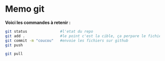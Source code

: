 # Memo git

**Voici les commandes à retenir :**
```bash
git status               #l'etat du repo
git add .                #le point c'est la cible, ça perpare le fichier à l'envoie
git commit -m "coucou"   #envoie les fichiers sur github
git push

git pull
```
